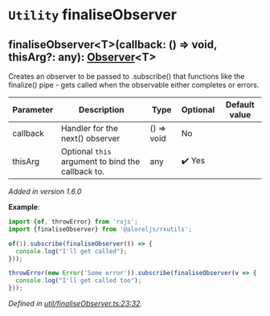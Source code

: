 # `Utility` finaliseObserver

## finaliseObserver\<T>(callback: () => void, thisArg?: any): [Observer](https://rxjs.dev/api/index/interface/Observer)\<T>

Creates an observer to be passed to .subscribe() that functions like the finalize() pipe - gets called when the
observable either completes or errors.

| **Parameter** | **Description** | **Type** | **Optional** | **Default value** |
|---------------|-----------------|----------|--------------|-------------------|
| callback | Handler for the next() observer | <span>() => void</span> | No |  |
| thisArg | Optional `this` argument to bind the callback to. | <span>any</span> | :heavy_check_mark: Yes |  |

*Added in version 1.6.0*

**Example**:
```typescript
import {of, throwError} from 'rxjs';
import {finaliseObserver} from '@aloreljs/rxutils';

of(1).subscribe(finaliseObserver(() => {
  console.log("I'll get called");
}));

throwError(new Error('Some error')).subscribe(finaliseObserver(v => {
  console.log("I'll get called too");
}));
```

*Defined in [util/finaliseObserver.ts:23:32](https://github.com/Alorel/rxutils/blob/425f1cf/projects/rxutils/util/finaliseObserver.ts#L23).*